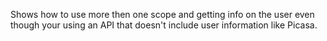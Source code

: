 Shows how to use more then one scope and getting info on the user even though your using an API that doesn't include user information like Picasa.